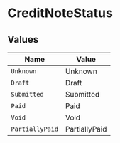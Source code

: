 # CreditNoteStatus


## Values

| Name            | Value           |
| --------------- | --------------- |
| `Unknown`       | Unknown         |
| `Draft`         | Draft           |
| `Submitted`     | Submitted       |
| `Paid`          | Paid            |
| `Void`          | Void            |
| `PartiallyPaid` | PartiallyPaid   |